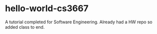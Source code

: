 # hello-world-cs3667
A tutorial completed for Software Engineering. Already had a HW repo so added class to end.
